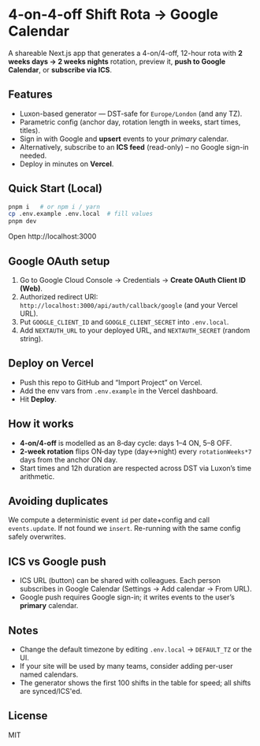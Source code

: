 # 4-on-4-off Shift Rota → Google Calendar

A shareable Next.js app that generates a 4-on/4-off, 12-hour rota with **2 weeks days → 2 weeks nights** rotation, preview it, **push to Google Calendar**, or **subscribe via ICS**.

## Features
- Luxon-based generator — DST-safe for `Europe/London` (and any TZ).
- Parametric config (anchor day, rotation length in weeks, start times, titles).
- Sign in with Google and **upsert** events to your *primary* calendar.
- Alternatively, subscribe to an **ICS feed** (read-only) – no Google sign-in needed.
- Deploy in minutes on **Vercel**.

## Quick Start (Local)
```bash
pnpm i   # or npm i / yarn
cp .env.example .env.local  # fill values
pnpm dev
```
Open http://localhost:3000

## Google OAuth setup
1. Go to Google Cloud Console → Credentials → **Create OAuth Client ID (Web)**.
2. Authorized redirect URI: `http://localhost:3000/api/auth/callback/google` (and your Vercel URL).
3. Put `GOOGLE_CLIENT_ID` and `GOOGLE_CLIENT_SECRET` into `.env.local`.
4. Add `NEXTAUTH_URL` to your deployed URL, and `NEXTAUTH_SECRET` (random string).

## Deploy on Vercel
- Push this repo to GitHub and “Import Project” on Vercel.
- Add the env vars from `.env.example` in the Vercel dashboard.
- Hit **Deploy**.

## How it works
- **4-on/4-off** is modelled as an 8‑day cycle: days 1–4 ON, 5–8 OFF.
- **2-week rotation** flips ON‑day type (day↔night) every `rotationWeeks*7` days from the anchor ON day.
- Start times and 12h duration are respected across DST via Luxon’s time arithmetic.

## Avoiding duplicates
We compute a deterministic event `id` per date+config and call `events.update`. If not found we `insert`. Re-running with the same config safely overwrites.

## ICS vs Google push
- ICS URL (button) can be shared with colleagues. Each person subscribes in Google Calendar (Settings → Add calendar → From URL).
- Google push requires Google sign-in; it writes events to the user’s **primary** calendar.

## Notes
- Change the default timezone by editing `.env.local` → `DEFAULT_TZ` or the UI.
- If your site will be used by many teams, consider adding per-user named calendars.
- The generator shows the first 100 shifts in the table for speed; all shifts are synced/ICS'ed.

## License
MIT
